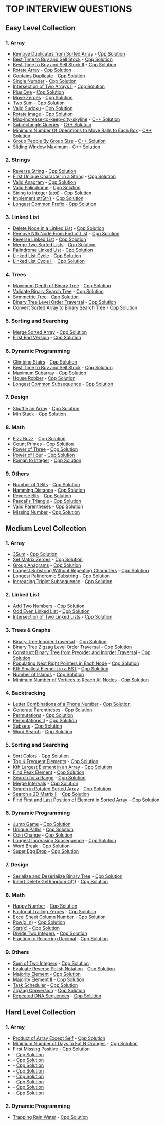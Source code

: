 # TOP INTERVIEW QUESTIONS

## Easy Level Collection

### 1. Array

- [Remove Duplicates from Sorted Array](https://leetcode.com/problems/remove-duplicates-from-sorted-array/) - [Cpp Solution](./solutions/Remove%20Duplicates%20from%20Sorted%20Array.cpp)
- [Best Time to Buy and Sell Stock](https://leetcode.com/problems/best-time-to-buy-and-sell-stock/) - [Cpp Solution](./solutions/Best%20Time%20to%20Buy%20and%20Sell%20Stock.cpp)
- [Best Time to Buy and Sell Stock II](https://leetcode.com/problems/best-time-to-buy-and-sell-stock-ii/) - [Cpp Solution](./solutions/Best%20Time%20to%20Buy%20and%20Sell%20Stock%20II.cpp)
- [Rotate Array](https://leetcode.com/problems/rotate-array/) - [Cpp Solution](./solutions/Rotate%20Array.cpp)
- [Contains Duplicate](https://leetcode.com/problems/contains-duplicate/) - [Cpp Solution](./solutions/Contains%20Duplicate.cpp)
- [Single Number](https://leetcode.com/problems/single-number/) - [Cpp Solution](./solutions/Single%20Number.cpp)
- [Intersection of Two Arrays II](https://leetcode.com/problems/intersection-of-two-arrays-ii/) - [Cpp Solution](./solutions/Intersection%20of%20Two%20Arrays%20II.cpp)
- [Plus One](https://leetcode.com/problems/plus-one/) - [Cpp Solution](./solutions/Plus%20One.cpp)
- [Move Zeroes](https://leetcode.com/problems/move-zeroes/) - [Cpp Solution](./solutions/Move%20Zeroes.cpp)
- [Two Sum](https://leetcode.com/problems/two-sum/) - [Cpp Solution](./solutions/Two%20Sum.cpp)
- [Valid Sudoku](https://leetcode.com/problems/valid-sudoku/) - [Cpp Solution](./solutions/Valid%20Sudoku.cpp)
- [Rotate Image](https://leetcode.com/problems/rotate-image/) - [Cpp Solution](./solutions/Rotate%20Image.cpp)
- [Max-Increase-to-keep-city-skyline](https://leetcode.com/problems/max-increase-to-keep-city-skyline/) - [C++ Solution](./solutions/Max%20Increase%20To%20Keep%20City%20Skyline.cpp)
- [Subrectangle Queries](https://leetcode.com/problems/subrectangle-queries/) - [C++ Solutoin](./solutions/Subrectangle%20Queries.cpp)
- [Minimum Number Of Operations to Move Balls to Each Box](https://leetcode.com/problems/minimum-number-of-operations-to-move-all-balls-to-each-box/submissions/) - [C++ Solution](./solutions/Minimum%20Number%20Of%20Operations%20To%20Move%20All%20Balls%20To%20Each%20Box.cpp)
- [Group People By Group Size](//https://leetcode.com/problems/group-the-people-given-the-group-size-they-belong-to/) - [C++ Solution](./solutions/Group%20The%20People%20Given%20By%20Group%20Size.cpp)
- [Sliding Window Maximum](//https://leetcode.com/problems/sliding-window-maximum/) - [C++ Solution](./solutions/Sliding%20Window%20Maximum.cpp)

### 2. Strings

- [Reverse String](https://leetcode.com/problems/reverse-string/) - [Cpp Solution](./solutions/Reverse%20String.cpp)
- [First Unique Character in a String](https://leetcode.com/problems/first-unique-character-in-a-string/) - [Cpp Solution](./solutions/First%20Unique%20Character%20in%20a%20String.cpp)
- [Valid Anagram](https://leetcode.com/problems/valid-anagram/) - [Cpp Solution](./solutions/Valid%20Anagram.cpp)
- [Valid Palindrome](https://leetcode.com/problems/valid-palindrome/) - [Cpp Solution](./solutions/Valid%20Palindrome.cpp)
- [String to Integer (atoi)](https://leetcode.com/problems/string-to-integer-atoi/) - [Cpp Solution](<./solutions/String%20to%20Integer%20(atoi).cpp>)
- [Implement strStr()](https://leetcode.com/problems/implement-strstr/) - [Cpp Solution](./solutions/Implement%20strStr.cpp)
- [Longest Common Prefix](https://leetcode.com/problems/longest-common-prefix/) - [Cpp Solution](./solutions/Longest%20Common%20Prefix.cpp)

### 3. Linked List

- [Delete Node in a Linked List](https://leetcode.com/problems/delete-node-in-a-linked-list/) - [Cpp Solution](./solutions/Delete%20Node%20in%20a%20Linked%20List.cpp)
- [Remove Nth Node From End of List](https://leetcode.com/problems/remove-nth-node-from-end-of-list/) - [Cpp Solution](./solutions/Remove%20Nth%20Node%20From%20End%20of%20List.cpp)
- [Reverse Linked List](https://leetcode.com/problems/reverse-linked-list/) - [Cpp Solution](./solutions/Reverse%20Linked%20List.cpp)
- [Merge Two Sorted Lists](https://leetcode.com/problems/merge-two-sorted-lists/) - [Cpp Solution](./solutions/Merge%20Two%20Sorted%20Lists.cpp)
- [Palindrome Linked List](https://leetcode.com/problems/palindrome-linked-list/) - [Cpp Solution](./solutions/Palindrome%20Linked%20List.cpp)
- [Linked List Cycle](https://leetcode.com/problems/linked-list-cycle/) - [Cpp Solution](./solutions/Linked%20List%20Cycle.cpp)
- [Linked List Cycle II](https://leetcode.com/problems/linked-list-cycle-ii/) - [Cpp Solution](./solutions/Linked%20List%20Cycle%20II.cpp)

### 4. Trees

- [Maximum Depth of Binary Tree](https://leetcode.com/problems/maximum-depth-of-binary-tree/) - [Cpp Solution](./solutions/Maximum%20Depth%20of%20Binary%20Tree.cpp)
- [Validate Binary Search Tree](https://leetcode.com/problems/validate-binary-search-tree/) - [Cpp Solution](./solutions/Validate%20Binary%20Search%20Tree.cpp)
- [Symmetric Tree](https://leetcode.com/problems/symmetric-tree/) - [Cpp Solution](./solutions/Symmetric%20Tree.cpp)
- [Binary Tree Level Order Traversal](https://leetcode.com/problems/binary-tree-level-order-traversal/) - [Cpp Solution](./solutions/Binary%20Tree%20Level%20Order%20Traversal.cpp)
- [Convert Sorted Array to Binary Search Tree](https://leetcode.com/problems/convert-sorted-array-to-binary-search-tree/) - [Cpp Solution](./solutions/Convert%20Sorted%20Array%20to%20Binary%20Search%20Tree.cpp)

### 5. Sorting and Searching

- [Merge Sorted Array](https://leetcode.com/problems/merge-sorted-array/) - [Cpp Solution](./solutions/Merge%20Sorted%20Array.cpp)
- [First Bad Version](https://leetcode.com/problems/first-bad-version/) - [Cpp Solution](./solutions/First%20Bad%20Version.cpp)

### 6. Dynamic Programming

- [Climbing Stairs](https://leetcode.com/problems/climbing-stairs/) - [Cpp Solution](./solutions/Climbing%20Stairs.cpp)
- [Best Time to Buy and Sell Stock](https://leetcode.com/problems/best-time-to-buy-and-sell-stock/) - [Cpp Solution](./solutions/Best%20Time%20to%20Buy%20and%20Sell%20Stock.cpp)
- [Maximum Subarray](https://leetcode.com/problems/maximum-subarray/) - [Cpp Solution](./solutions/Maximum%20Subarray.cpp)
- [House Robber](https://leetcode.com/problems/house-robber/) - [Cpp Solution](./solutions/House%20Robber.cpp)
- [Longest Common Subsequence](https://leetcode.com/problems/longest-common-subsequence/) - [Cpp Solution](./solutions/Longest%20Common%20Subsequnce.cpp)

### 7. Design

- [Shuffle an Array](https://leetcode.com/problems/shuffle-an-array/) - [Cpp Solution](./solutions/Shuffle%20an%20Array.cpp)
- [Min Stack](https://leetcode.com/problems/min-stack/) - [Cpp Solution](./solutions/Min%20Stack.cpp)

### 8. Math

- [Fizz Buzz](https://leetcode.com/problems/fizz-buzz/) - [Cpp Solution](./solutions/Fizz%20Buzz.cpp)
- [Count Primes](https://leetcode.com/problems/count-primes/) - [Cpp Solution](./solutions/Count%20Primes.cpp)
- [Power of Three](https://leetcode.com/problems/power-of-three/) - [Cpp Solution](./solutions/Power%20of%20Three.cpp)
- [Power of Four](https://leetcode.com/problems/power-of-four/) - [Cpp Solution](./solutions/Power%20of%20Four.cpp)
- [Roman to Integer](https://leetcode.com/problems/roman-to-integer/) - [Cpp Solution](./solutions/Roman%20to%20Integer.cpp)

### 9. Others

- [Number of 1 Bits](https://leetcode.com/problems/number-of-1-bits/) - [Cpp Solution](./solutions/Number%20of%201%20Bits.cpp)
- [Hamming Distance](https://leetcode.com/problems/hamming-distance/) - [Cpp Solution](./solutions/Hamming%20Distance.cpp)
- [Reverse Bits](https://leetcode.com/problems/reverse-bits/) - [Cpp Solution](./solutions/Reverse%20Bits.cpp)
- [Pascal's Triangle](https://leetcode.com/problems/pascals-triangle/) - [Cpp Solution](./solutions/Pascals%20Triangle.cpp)
- [Valid Parentheses](https://leetcode.com/problems/valid-parentheses/) - [Cpp Solution](./solutions/Valid%20Parentheses.cpp)
- [Missing Number](https://leetcode.com/problems/missing-number/) - [Cpp Solution](./solutions/Missing%20Number.cpp)

## Medium Level Collection

### 1. Array

- [3Sum](https://leetcode.com/problems/3sum/) - [Cpp Solution](./solutions/3Sum.cpp)
- [Set Matrix Zeroes](https://leetcode.com/problems/set-matrix-zeroes/) - [Cpp Solution](./solutions/Set%20Matrix%20Zeroes.cpp)
- [Group Anagrams](https://leetcode.com/problems/group-anagrams/) - [Cpp Solution](./solutions/Group%20Anagrams.cpp)
- [Longest Substring Without Repeating Characters](https://leetcode.com/problems/longest-substring-without-repeating-characters/) - [Cpp Solution](./solutions/Longest%20Substring%20Without%20Repeating%20Characters.cpp)
- [Longest Palindromic Substring](https://leetcode.com/problems/longest-palindromic-substring/) - [Cpp Solution](./solutions/Longest%20Palindromic%20Substring.cpp)
- [Increasing Triplet Subsequence](https://leetcode.com/problems/increasing-triplet-subsequence/) - [Cpp Solution](./solutions/Increasing%20Triplet%20Subsequence.cpp)

### 2. Linked List

- [Add Two Numbers](https://leetcode.com/problems/add-two-numbers/) - [Cpp Solution](./solutions/Add%20Two%20Numbers.cpp)
- [Odd Even Linked List](https://leetcode.com/problems/odd-even-linked-list/) - [Cpp Solution](./solutions/Odd%20Even%20Linked%20List.cpp)
- [Intersection of Two Linked Lists](https://leetcode.com/problems/intersection-of-two-linked-lists/) - [Cpp Solution](./solutions/Intersection%20of%20Two%20Linked%20Lists.cpp)

### 3. Trees & Graphs

- [Binary Tree Inorder Traversal](https://leetcode.com/problems/binary-tree-inorder-traversal/) - [Cpp Solution](./solutions/Binary%20Tree%20Inorder%20Traversal.cpp)
- [Binary Tree Zigzag Level Order Traversal](https://leetcode.com/problems/binary-tree-zigzag-level-order-traversal/) - [Cpp Solution](./solutions/Binary%20Tree%20Zigzag%20Level%20Order%20Traversal.cpp)
- [Construct Binary Tree from Preorder and Inorder Traversal](https://leetcode.com/problems/construct-binary-tree-from-preorder-and-inorder-traversal/) - [Cpp Solution](./solutions/Construct%20Binary%20Tree%20from%20Preorder%20and%20Inorder%20Traversal.cpp)
- [Populating Next Right Pointers in Each Node](https://leetcode.com/problems/populating-next-right-pointers-in-each-node/) - [Cpp Solution](./solutions/Populating%20Next%20Right%20Pointers%20in%20Each%20Node.cpp)
- [Kth Smallest Element in a BST](https://leetcode.com/problems/kth-smallest-element-in-a-bst/) - [Cpp Solution](./solutions/Kth%20Smallest%20Element%20in%20a%20BST.cpp)
- [Number of Islands](https://leetcode.com/problems/number-of-islands/) - [Cpp Solution](./solutions/Number%20of%20Islands.cpp)
- [Minimum Number of Vertices to Reach All Nodes](https://leetcode.com/problems/minimum-number-of-vertices-to-reach-all-nodes/) - [Cpp Solution](./solutions/Minimum%20numberof%20vertices.cpp)

### 4. Backtracking

- [Letter Combinations of a Phone Number](https://leetcode.com/problems/letter-combinations-of-a-phone-number/) - [Cpp Solution](./solutions/Letter%20Combinations%20of%20a%20Phone%20Number.cpp)
- [Generate Parentheses](https://leetcode.com/problems/generate-parentheses) - [Cpp Solution](./solutions/Generate%20Parentheses.cpp)
- [Permutations](https://leetcode.com/problems/permutations/) - [Cpp Solution](./solutions/Permutations.cpp)
- [Permutations II](https://leetcode.com/problems/permutations-ii/) - [Cpp Solution](./solutions/Permutations%20II.cpp)
- [Subsets](https://leetcode.com/problems/subsets/) - [Cpp Solution](./solutions/Subsets.cpp)
- [Word Search](https://leetcode.com/problems/word-search/) - [Cpp Solution](./solutions/Word%20Search.cpp)

### 5. Sorting and Searching

- [Sort Colors](https://leetcode.com/problems/sort-colors/) - [Cpp Solution](./solutions/Sort%20Colors.cpp)
- [Top K Frequent Elements](https://leetcode.com/problems/top-k-frequent-elements/) - [Cpp Solution](./solutions/Top%20K%20Frequent%20Elements.cpp)
- [Kth Largest Element in an Array](https://leetcode.com/problems/kth-largest-element-in-an-array/) - [Cpp Solution](./solutions/Kth%20Largest%20Element%20in%20an%20Array.cpp)
- [Find Peak Element](https://leetcode.com/problems/find-peak-element/) - [Cpp Solution](./solutions/Find%20Peak%20Element.cpp)
- [Search for a Range](https://leetcode.com/problems/find-first-and-last-position-of-element-in-sorted-array/) - [Cpp Solution](./solutions/Search%20for%20a%20Range.cpp)
- [Merge Intervals](https://leetcode.com/problems/merge-intervals/) - [Cpp Solution](./solutions/Merge%20Intervals.cpp)
- [Search in Rotated Sorted Array](https://leetcode.com/problems/search-in-rotated-sorted-array/) - [Cpp Solution](./solutions/Search%20in%20Rotated%20Sorted%20Array.cpp)
- [Search a 2D Matrix II](https://leetcode.com/problems/search-a-2d-matrix-ii/) - [Cpp Solution](./solutions/Search%20a%202D%20Matrix%20II.cpp)
- [Find First and Last Position of Element in Sorted Array](https://leetcode.com/problems/find-first-and-last-position-of-element-in-sorted-array/) - [Cpp Solution](./solutions/Find%20First%20and%20Last%20Position%20of%20Element%20in%20Sorted%20Array.cpp)

### 6. Dynamic Programming

- [Jump Game](https://leetcode.com/problems/jump-game/) - [Cpp Solution](./solutions/Jump%20Game.cpp)
- [Unique Paths](https://leetcode.com/problems/unique-paths/) - [Cpp Solution](./solutions/Unique%20Paths.cpp)
- [Coin Change](https://leetcode.com/problems/coin-change/) - [Cpp Solution](./solutions/Coin%20Change.cpp)
- [Longest Increasing Subsequence](https://leetcode.com/problems/longest-increasing-subsequence/) - [Cpp Solution](./solutions/Longest%20Increasing%20Subsequence.cpp)
- [Word Break](https://leetcode.com/problems/word-break/) - [Cpp Solution](./solutions/Word%20Break.cpp)
- [Super Egg Drop](https://leetcode.com/problems/super-egg-drop/) - [Cpp Solution](./solutions/Super%20Egg%20Drop.cpp)

### 7. Design

- [Serialize and Deserialize Binary Tree](https://leetcode.com/problems/serialize-and-deserialize-binary-tree/) - [Cpp Solution](./solutions/Serialize%20and%20Deserialize%20Binary%20Tree.cpp)
- [Insert Delete GetRandom O(1)](https://leetcode.com/problems/insert-delete-getrandom-o1/) - [Cpp Solution](<./solutions/Insert%20Delete%20GetRandom%20O(1).cpp>)

### 8. Math

- [Happy Number](https://leetcode.com/problems/happy-number/) - [Cpp Solution](./solutions/Happy%20Number.cpp)
- [Factorial Trailing Zeroes](https://leetcode.com/problems/factorial-trailing-zeroes/) - [Cpp Solution](./solutions/Factorial%20Trailing%20Zeroes.cpp)
- [Excel Sheet Column Number](https://leetcode.com/problems/excel-sheet-column-number/) - [Cpp Solution](./solutions/Excel%20Sheet%20Column%20Number.cpp)
- [Pow(x, n)](https://leetcode.com/problems/powx-n/) - [Cpp Solution](<./solutions/Pow(x,%20n).cpp>)
- [Sqrt(x)](https://leetcode.com/problems/sqrtx/) - [Cpp Solution](<./solutions/Sqrt(x).cpp>)
- [Divide Two Integers](https://leetcode.com/problems/divide-two-integers/) - [Cpp Solution](./solutions/Divide%20Two%20Integers.cpp)
- [Fraction to Recurring Decimal](https://leetcode.com/problems/fraction-to-recurring-decimal/) - [Cpp Solution](./solutions/Fraction%20to%20Recurring%20Decimal.cpp)

### 9. Others

- [Sum of Two Integers](https://leetcode.com/problems/sum-of-two-integers/) - [Cpp Solution](./solutions/Sum%20of%20Two%20Integers.cpp)
- [Evaluate Reverse Polish Notation](https://leetcode.com/problems/evaluate-reverse-polish-notation/) - [Cpp Solution](./solutions/Evaluate%20Reverse%20Polish%20Notation.cpp)
- [Majority Element](https://leetcode.com/problems/majority-element/) - [Cpp Solution](./solutions/Majority%20Element.cpp)
- [Majority Element II](https://leetcode.com/problems/majority-element-ii/) - [Cpp Solution](./solutions/Majority%20Element%20II.cpp)
- [Task Scheduler](https://leetcode.com/problems/task-scheduler/) - [Cpp Solution](./solutions/Task%20Scheduler.cpp)
- [ZigZag Conversion](https://leetcode.com/problems/zigzag-conversion/) - [Cpp Solution](./solutions/Zig%20Zag%20Conversion.cpp)
- [Repeated DNA Sequences](https://leetcode.com/problems/repeated-dna-sequences/) - [Cpp Solution](./solutions/Repeated%20DNA%20Sequences.cpp)

## Hard Level Collection

### 1. Array

- [Product of Array Except Self](https://leetcode.com/problems/product-of-array-except-self/) - [Cpp Solution](./solutions/Product%20of%20Array%20Except%20Self.cpp)
- [Minimum Number of Days to Eat N Oranges](https://leetcode.com/problems/minimum-number-of-days-to-eat-n-oranges/) - [Cpp Solution](./solutions/Minimum%20Number%20of%20Days%20to%20Eat%20N%20Oranges.cpp)
- [First Missing Positive](https://leetcode.com/problems/first-missing-positive/) - [Cpp Solution](./solutions/First%20Missing%20Positive.cpp)
- []() - [Cpp Solution](./.cpp)
- []() - [Cpp Solution](./.cpp)
- []() - [Cpp Solution](./.cpp)
- []() - [Cpp Solution](./.cpp)
- []() - [Cpp Solution](./.cpp)
- []() - [Cpp Solution](./.cpp)
- []() - [Cpp Solution](./.cpp)
- []() - [Cpp Solution](./.cpp)


### 2. Dynamic Programming

- [Trapping Rain Water](https://leetcode.com/problems/trapping-rain-water/) - [Cpp Solution](./solutions/Trapping%20Rain%20Water.cpp)
